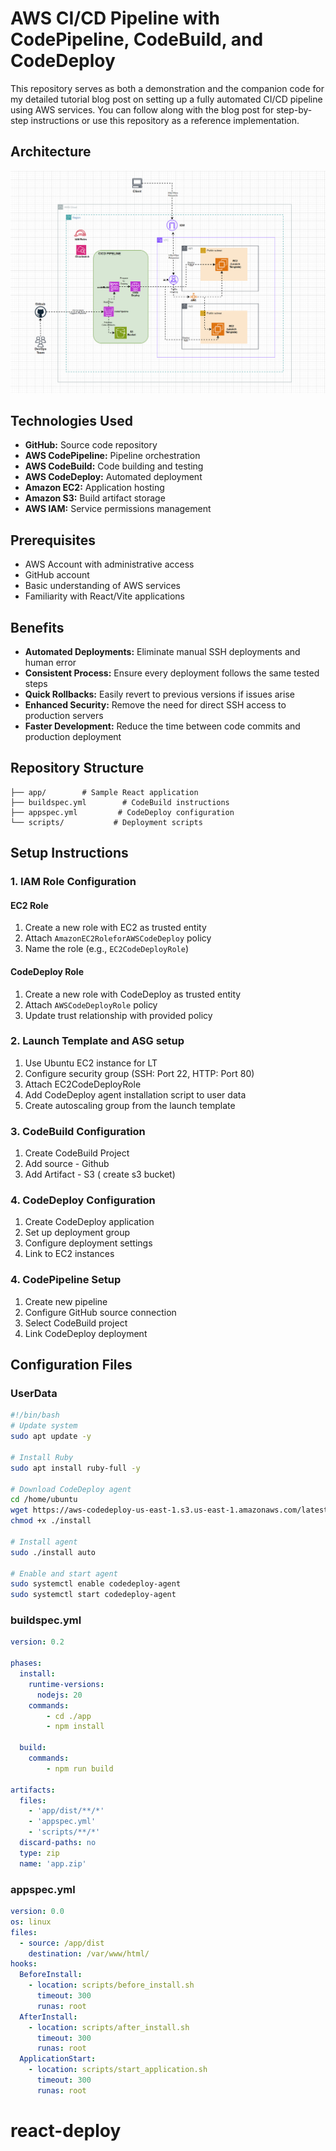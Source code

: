 # AWS CI/CD Pipeline with CodePipeline, CodeBuild, and CodeDeploy

This repository serves as both a demonstration and the companion code for my detailed tutorial blog post on setting up a fully automated CI/CD pipeline using AWS services. You can follow along with the blog post for step-by-step instructions or use this repository as a reference implementation.

## Architecture

![alt text](img-react-app-infra-design.png)

## Technologies Used

- **GitHub:** Source code repository
- **AWS CodePipeline:** Pipeline orchestration
- **AWS CodeBuild:** Code building and testing
- **AWS CodeDeploy:** Automated deployment
- **Amazon EC2:** Application hosting
- **Amazon S3:** Build artifact storage
- **AWS IAM:** Service permissions management

## Prerequisites

- AWS Account with administrative access
- GitHub account
- Basic understanding of AWS services
- Familiarity with React/Vite applications

## Benefits

- **Automated Deployments:** Eliminate manual SSH deployments and human error
- **Consistent Process:** Ensure every deployment follows the same tested steps
- **Quick Rollbacks:** Easily revert to previous versions if issues arise
- **Enhanced Security:** Remove the need for direct SSH access to production servers
- **Faster Development:** Reduce the time between code commits and production deployment

## Repository Structure

```
├── app/        # Sample React application
├── buildspec.yml        # CodeBuild instructions
├── appspec.yml         # CodeDeploy configuration
└── scripts/           # Deployment scripts
```

## Setup Instructions

### 1. IAM Role Configuration

#### EC2 Role
1. Create a new role with EC2 as trusted entity
2. Attach `AmazonEC2RoleforAWSCodeDeploy` policy
3. Name the role (e.g., `EC2CodeDeployRole`)

#### CodeDeploy Role
1. Create a new role with CodeDeploy as trusted entity
2. Attach `AWSCodeDeployRole` policy
3. Update trust relationship with provided policy

### 2. Launch Template and ASG setup

1. Use Ubuntu EC2 instance for LT
2. Configure security group (SSH: Port 22, HTTP: Port 80)
3. Attach EC2CodeDeployRole
4. Add CodeDeploy agent installation script to user data
5. Create autoscaling group from the launch template


### 3. CodeBuild Configuration

1. Create CodeBuild Project
2. Add source - Github
3. Add Artifact - S3 ( create s3 bucket)


### 4. CodeDeploy Configuration

1. Create CodeDeploy application
2. Set up deployment group
3. Configure deployment settings
4. Link to EC2 instances

### 4. CodePipeline Setup

1. Create new pipeline
2. Configure GitHub source connection
3. Select CodeBuild project
4. Link CodeDeploy deployment

## Configuration Files

### UserData
```bash
#!/bin/bash
# Update system
sudo apt update -y

# Install Ruby
sudo apt install ruby-full -y

# Download CodeDeploy agent
cd /home/ubuntu
wget https://aws-codedeploy-us-east-1.s3.us-east-1.amazonaws.com/latest/install
chmod +x ./install

# Install agent
sudo ./install auto

# Enable and start agent
sudo systemctl enable codedeploy-agent
sudo systemctl start codedeploy-agent

```


### buildspec.yml
```yaml
version: 0.2

phases:
  install:
    runtime-versions:
      nodejs: 20
    commands:
        - cd ./app
        - npm install
       
  build:
    commands:
        - npm run build
     
artifacts:
  files:
    - 'app/dist/**/*'
    - 'appspec.yml'
    - 'scripts/**/*'
  discard-paths: no
  type: zip
  name: 'app.zip'
```

### appspec.yml
```yaml
version: 0.0
os: linux
files:
  - source: /app/dist
    destination: /var/www/html/
hooks:
  BeforeInstall:
    - location: scripts/before_install.sh
      timeout: 300
      runas: root
  AfterInstall:
    - location: scripts/after_install.sh
      timeout: 300
      runas: root
  ApplicationStart:
    - location: scripts/start_application.sh
      timeout: 300
      runas: root
```

# react-deploy
